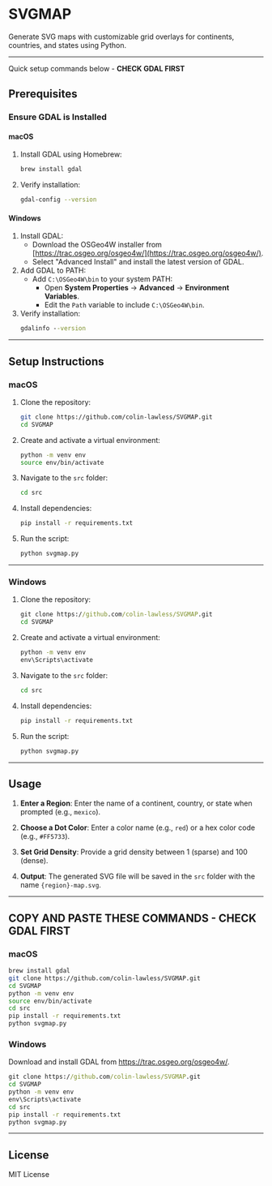 # **SVGMAP**

Generate SVG maps with customizable grid overlays for continents, countries, and states using Python.

---

Quick setup commands below - **CHECK GDAL FIRST**

## **Prerequisites**

### **Ensure GDAL is Installed**

#### **macOS**
1. Install GDAL using Homebrew:
   ```bash
   brew install gdal
   ```
2. Verify installation:
   ```bash
   gdal-config --version
   ```

#### **Windows**
1. Install GDAL:
   - Download the OSGeo4W installer from [https://trac.osgeo.org/osgeo4w/](https://trac.osgeo.org/osgeo4w/).
   - Select "Advanced Install" and install the latest version of GDAL.
2. Add GDAL to PATH:
   - Add `C:\OSGeo4W\bin` to your system PATH:
     - Open **System Properties** → **Advanced** → **Environment Variables**.
     - Edit the `Path` variable to include `C:\OSGeo4W\bin`.
3. Verify installation:
   ```cmd
   gdalinfo --version
   ```

---

## **Setup Instructions**

### **macOS**
1. Clone the repository:
   ```bash
   git clone https://github.com/colin-lawless/SVGMAP.git
   cd SVGMAP
   ```
2. Create and activate a virtual environment:
   ```bash
   python -m venv env
   source env/bin/activate
   ```
3. Navigate to the `src` folder:
   ```bash
   cd src
   ```
4. Install dependencies:
   ```bash
   pip install -r requirements.txt
   ```
5. Run the script:
   ```bash
   python svgmap.py
   ```

---

### **Windows**
1. Clone the repository:
   ```cmd
   git clone https://github.com/colin-lawless/SVGMAP.git
   cd SVGMAP
   ```
2. Create and activate a virtual environment:
   ```cmd
   python -m venv env
   env\Scripts\activate
   ```
3. Navigate to the `src` folder:
   ```cmd
   cd src
   ```
4. Install dependencies:
   ```cmd
   pip install -r requirements.txt
   ```
5. Run the script:
   ```cmd
   python svgmap.py
   ```

---

## **Usage**

1. **Enter a Region**:
   Enter the name of a continent, country, or state when prompted (e.g., `mexico`).

2. **Choose a Dot Color**:
   Enter a color name (e.g., `red`) or a hex color code (e.g., `#FF5733`).

3. **Set Grid Density**:
   Provide a grid density between 1 (sparse) and 100 (dense).

4. **Output**:
   The generated SVG file will be saved in the `src` folder with the name `{region}-map.svg`.

---

## **COPY AND PASTE THESE COMMANDS - CHECK GDAL FIRST**

### **macOS**
```bash
brew install gdal
git clone https://github.com/colin-lawless/SVGMAP.git
cd SVGMAP
python -m venv env
source env/bin/activate
cd src
pip install -r requirements.txt
python svgmap.py
```

### **Windows**
Download and install GDAL from https://trac.osgeo.org/osgeo4w/.
```cmd
git clone https://github.com/colin-lawless/SVGMAP.git
cd SVGMAP
python -m venv env
env\Scripts\activate
cd src
pip install -r requirements.txt
python svgmap.py
```

---

## **License**
MIT License
```
